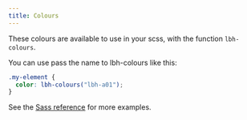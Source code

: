 ```yaml
---
title: Colours
---
```


These colours are available to use in your scss, with the function `lbh-colours`.

You can use pass the name to lbh-colours like this:

```scss
.my-element {
  color: lbh-colours("lbh-a01");
}
```

See the [Sass reference](pathname:///sassdoc/index.html) for more examples.
